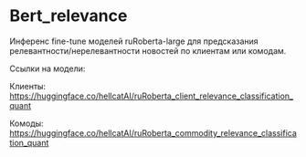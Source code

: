 # Bert_relevance

Инференс fine-tune моделей ruRoberta-large для предсказания 
релевантности/нерелевантности новостей по клиентам или комодам.

Ссылки на модели:

Клиенты:
https://huggingface.co/hellcatAI/ruRoberta_client_relevance_classification_quant

Комоды:
https://huggingface.co/hellcatAI/ruRoberta_commodity_relevance_classification_quant